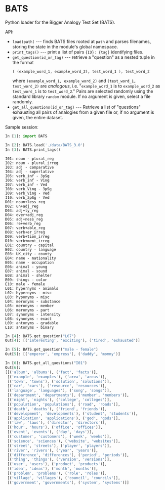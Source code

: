 # BATS
Python loader for the Bigger Analogy Test Set (BATS).

API:
- `load(path)` --- finds BATS files rooted at `path` and parses filenames, storing the state in the module's global namespace.
- `print_tags()` --- print a list of pairs `{ID}: {tag}` identifying files.
- `get_question(id_or_tag)` --- retrieve a "question" as a nested tuple in the format
  ```
  ( (example_word_1, example_word_2), test_word_1 ), test_word_2
  ```
  where `(example_word_1, example_word_2)` and `(test_word_1, test_word_2)` are *analogous*, i.e. "`example_word_1` is to `example_word_2` as `test_word_1` is to `test_word_2`." Pairs are selected randomly using the standard library `random` module. If no argument is given, select a file randomly.
- `get_all_questions(id_or_tag)` --- Retrieve a list of "questions" exhausting all pairs of analogies from a given file or, if no argument is given, the entire dataset.

Sample session:
```Python
In [1]: import BATS

In [2]: BATS.load('./data/BATS_3.0')
In [3]: BATS.print_tags()
```
```
I01: noun - plural_reg
I02: noun - plural_irreg
I03: adj - comparative
I04: adj - superlative
I05: verb_inf - 3pSg
I06: verb_inf - Ving
I07: verb_inf - Ved
I08: verb_Ving - 3pSg
I09: verb_Ving - Ved
I10: verb_3pSg - Ved
D01: noun+less_reg
D02: un+adj_reg
D03: adj+ly_reg
D04: over+adj_reg
D05: adj+ness_reg
D06: re+verb_reg
D07: verb+able_reg
D08: verb+er_irreg
D09: verb+tion_irreg
D10: verb+ment_irreg
E01: country - capital
E02: country - language
E03: UK_city - county
E04: name - nationality
E05: name - occupation
E06: animal - young
E07: animal - sound
E08: animal - shelter
E09: things - color
E10: male - female
L01: hypernyms - animals
L02: hypernyms - misc
L03: hyponyms - misc
L04: meronyms - substance
L05: meronyms - member
L06: meronyms - part
L07: synonyms - intensity
L08: synonyms - exact
L09: antonyms - gradable
L10: antonyms - binary
```
```Python
In [4]: BATS.get_question("L07")                              
Out[4]: [('interesting', 'exciting'), ('tired', 'exhausted')] 

In [5]: BATS.get_question("male - female")
Out[5]: [('emperor', 'empress'), ('daddy', 'mommy')]

In [6]: BATS.get_all_questions("I01")
Out[6]:
[[('album', 'albums'), ('fact', 'facts')],
 [('example', 'examples'), ('area', 'areas')],
 [('town', 'towns'), ('solution', 'solutions')],
 [('car', 'cars'), ('resource', 'resources')],
 [('language', 'languages'), ('song', 'songs')],
 [('department', 'departments'), ('member', 'members')],
 [('night', 'nights'), ('college', 'colleges')],
 [('population', 'populations'), ('road', 'roads')],
 [('death', 'deaths'), ('friend', 'friends')],
 [('development', 'developments'), ('student', 'students')],
 [('application', 'applications'), ('god', 'gods')],
 [('law', 'laws'), ('director', 'directors')],
 [('hour', 'hours'), ('office', 'offices')],
 [('event', 'events'), ('day', 'days')],
 [('customer', 'customers'), ('week', 'weeks')],
 [('science', 'sciences'), ('website', 'websites')],
 [('street', 'streets'), ('player', 'players')],
 [('river', 'rivers'), ('year', 'years')],
 [('difference', 'differences'), ('period', 'periods')],
 [('thing', 'things'), ('version', 'versions')],
 [('user', 'users'), ('product', 'products')],
 [('idea', 'ideas'), ('month', 'months')],
 [('problem', 'problems'), ('role', 'roles')],
 [('village', 'villages'), ('council', 'councils')],
 [('government', 'governments'), ('system', 'systems')]]
```
